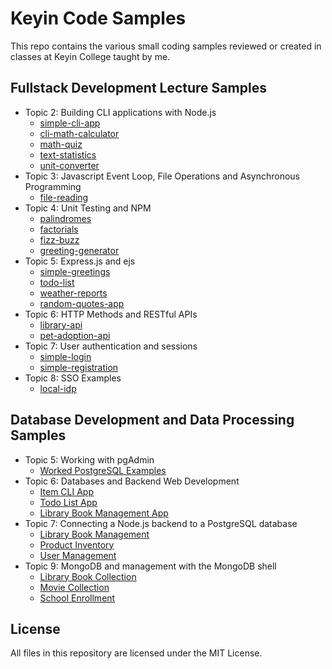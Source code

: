 # Keyin Code Samples
This repo contains the various small coding samples reviewed or created in classes at Keyin College taught by me.

## Fullstack Development Lecture Samples
- Topic 2: Building CLI applications with Node.js
  - [simple-cli-app](https://github.com/menglishca/keyin-code-samples/tree/main/cli-apps/simple-cli-app)
  - [cli-math-calculator](https://github.com/menglishca/keyin-code-samples/tree/main/cli-apps/li-math-calculator)
  - [math-quiz](https://github.com/menglishca/keyin-code-samples/tree/main/cli-apps/math-quiz)
  - [text-statistics](https://github.com/menglishca/keyin-code-samples/tree/main/cli-apps/text-statistics)
  - [unit-converter](https://github.com/menglishca/keyin-code-samples/tree/main/cli-apps/unit-converter)
- Topic 3: Javascript Event Loop, File Operations and Asynchronous Programming
  - [file-reading](https://github.com/menglishca/keyin-code-samples/tree/main/file-reading)
- Topic 4: Unit Testing and NPM
  - [palindromes](https://github.com/menglishca/keyin-code-samples/tree/main/unit-testing-examples/palindromes)
  - [factorials](https://github.com/menglishca/keyin-code-samples/tree/main/unit-testing-examples/factorial)
  - [fizz-buzz](https://github.com/menglishca/keyin-code-samples/tree/main/unit-testing-examples/fizzBuzz)
  - [greeting-generator](https://github.com/menglishca/keyin-code-samples/tree/main/unit-testing-examples/greetingGenerator)
- Topic 5: Express.js and ejs
  - [simple-greetings](https://github.com/menglishca/keyin-code-samples/tree/main/express-examples/simple-greetings)
  - [todo-list](https://github.com/menglishca/keyin-code-samples/tree/main/express-examples/todo-list)
  - [weather-reports](https://github.com/menglishca/keyin-code-samples/tree/main/express-examples/weather-reports)
  - [random-quotes-app](https://github.com/menglishca/keyin-code-samples/tree/main/express-examples/random-quotes-app)
- Topic 6: HTTP Methods and RESTful APIs
  - [library-api](https://github.com/menglishca/keyin-code-samples/tree/main/rest-api-examples/library-api)
  - [pet-adoption-api](https://github.com/menglishca/keyin-code-samples/tree/main/rest-api-examples/pet-adoption-api)
- Topic 7: User authentication and sessions
  - [simple-login](https://github.com/menglishca/keyin-code-samples/blob/main/user-authentication-examples/simple-login)
  - [simple-registration](https://github.com/menglishca/keyin-code-samples/blob/main/user-authentication-examples/simple-registration)
- Topic 8: SSO Examples
  - [local-idp](https://github.com/menglishca/keyin-code-samples/blob/main/sso-examples/local-idp)

## Database Development and Data Processing Samples
- Topic 5: Working with pgAdmin
  - [Worked PostgreSQL Examples](https://github.com/menglishca/keyin-code-samples/tree/main/pgadmin-examples)
- Topic 6: Databases and Backend Web Development
  - [Item CLI App](https://github.com/menglishca/keyin-code-samples/tree/main/postgres-backend-examples/item-cli-app)
  - [Todo List App](https://github.com/menglishca/keyin-code-samples/tree/main/postgres-backend-examples/todo-list-app)
  - [Library Book Management App](https://github.com/menglishca/keyin-code-samples/tree/main/postgres-backend-examples/library-book-management-app)
- Topic 7: Connecting a Node.js backend to a PostgreSQL database
  - [Library Book Management](https://github.com/menglishca/keyin-code-samples/tree/main/express-postgres-examples/library-book-management)
  - [Product Inventory](https://github.com/menglishca/keyin-code-samples/tree/main/express-postgres-examples/product-inventory)
  - [User Management](https://github.com/menglishca/keyin-code-samples/tree/main/express-postgres-examples/user-management)
- Topic 9: MongoDB and management with the MongoDB shell
  - [Library Book Collection](https://github.com/menglishca/keyin-code-samples/tree/main/mongodb-compass/library-book-collection)
  - [Movie Collection](https://github.com/menglishca/keyin-code-samples/tree/main/mongodb-compass/movie-collection)
  - [School Enrollment](https://github.com/menglishca/keyin-code-samples/tree/main/mongodb-compass/school-enrollment)

## License
All files in this repository are licensed under the MIT License.